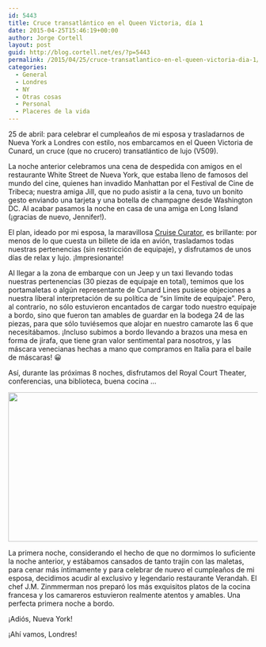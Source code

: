 ```yaml
---
id: 5443
title: Cruce transatlántico en el Queen Victoria, día 1
date: 2015-04-25T15:46:19+00:00
author: Jorge Cortell
layout: post
guid: http://blog.cortell.net/es/?p=5443
permalink: /2015/04/25/cruce-transatlantico-en-el-queen-victoria-dia-1/
categories:
  - General
  - Londres
  - NY
  - Otras cosas
  - Personal
  - Placeres de la vida
---
```

25 de abril: para celebrar el cumpleaños de mi esposa y trasladarnos de Nueva York a Londres con estilo, nos embarcamos en el Queen Victoria de Cunard, un cruce (que no crucero) transatlántico de lujo (V509).

La noche anterior celebramos una cena de despedida con amigos en el restaurante White Street de Nueva York, que estaba lleno de famosos del mundo del cine, quienes han invadido Manhattan por el Festival de Cine de Tribeca; nuestra amiga Jill, que no pudo asistir a la cena, tuvo un bonito gesto enviando una tarjeta y una botella de champagne desde Washington DC. Al acabar pasamos la noche en casa de una amiga en Long Island (¡gracias de nuevo, Jennifer!).

El plan, ideado por mi esposa, la maravillosa <a href="http://www.cruisecurator.com/" target="_blank">Cruise Curator</a>, es brillante: por menos de lo que cuesta un billete de ida en avión, trasladamos todas nuestras pertenencias (sin restricción de equipaje), y disfrutamos de unos días de relax y lujo. ¡Impresionante!

Al llegar a la zona de embarque con un Jeep y un taxi llevando todas nuestras pertenencias (30 piezas de equipaje en total), temimos que los portamaletas o algún representante de Cunard Lines pusiese objeciones a nuestra liberal interpretación de su política de “sin límite de equipaje”. Pero, al contrario, no sólo estuvieron encantados de cargar todo nuestro equipaje a bordo, sino que fueron tan amables de guardar en la bodega 24 de las piezas, para que sólo tuviésemos que alojar en nuestro camarote las 6 que necesitábamos. ¡Incluso subimos a bordo llevando a brazos una mesa en forma de jirafa, que tiene gran valor sentimental para nosotros, y las máscara venecianas hechas a mano que compramos en Italia para el baile de máscaras! 😀 

Así, durante las próximas 8 noches, disfrutamos del Royal Court Theater, conferencias, una biblioteca, buena cocina &#8230;

<img class="aligncenter" src="https://upload.wikimedia.org/wikipedia/commons/9/9b/Cunard_Queen_Victoria.JPG" alt="" width="529" height="301" />

La primera noche, considerando el hecho de que no dormimos lo suficiente la noche anterior, y estábamos cansados de tanto trajín con las maletas, para cenar más íntimamente y para celebrar de nuevo el cumpleaños de mi esposa, decidimos acudir al exclusivo y legendario restaurante Verandah. El chef J.M. Zinmmerman nos preparó los más exquisitos platos de la cocina francesa y los camareros estuvieron realmente atentos y amables. Una perfecta primera noche a bordo.

¡Adiós, Nueva York!

¡Ahí vamos, Londres!